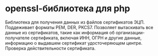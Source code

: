 # openssl-библиотека для php

Библиотека для получения данных из файлов сертификатов ЭЦП. Поддеживает форматы PEM, DER, PKCS7.
Позволяет вытаскивать все данные из сертификатов, такие как информация об организации-получателе сертификата, включая ИНН, ОГРН и другие данные, информацию о выдавшем сертификат удосточеряющем центре. Проверка действительности сертификата.
